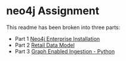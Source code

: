 # neo4j Assignment

This readme has been broken into three parts:
- Part 1 [Neo4j Enterprise Installation](/content/partone.md)
- Part 2 [Retail Data Model](/content/parttwo.md)
- Part 3 [Graph Enabled Ingestion - Python](/content/partthree.md)


